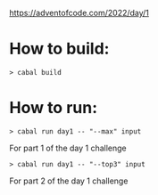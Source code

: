 https://adventofcode.com/2022/day/1

# How to build:

`> cabal build`

# How to run:

`> cabal run day1 -- "--max" input`

For part 1 of the day 1 challenge

`> cabal run day1 -- "--top3" input`

For part 2 of the day 1 challenge


